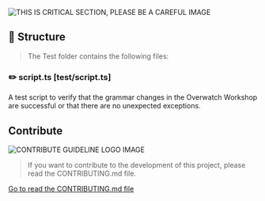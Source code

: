 ![THIS IS CRITICAL SECTION, PLEASE BE A CAREFUL IMAGE](https://i.imgur.com/gZK4gwI.png)

## 🐇 Structure

> The Test folder contains the following files:



### ✏️ script.ts [test/script.ts]

A test script to verify that the grammar changes in the Overwatch Workshop are successful or that there are no unexpected exceptions.



## Contribute

![CONTRIBUTE GUIDELINE LOGO IMAGE](https://i.imgur.com/AeMjvYw.png)

> If you want to contribute to the development of this project, please read the CONTRIBUTING.md file.

[Go to read the CONTRIBUTING.md file](https://github.com/hmmhmmhm/dva-engine/blob/master/CONTRIBUTING.md)